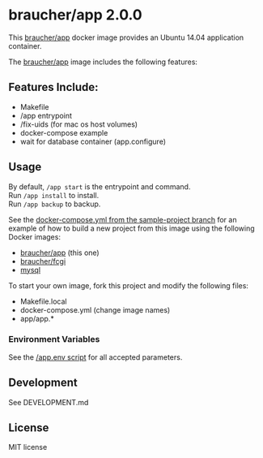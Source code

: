 # braucher/app 2.0.0

This [braucher/app](https://hub.docker.com/r/braucher/app/) docker image provides an Ubuntu 14.04 application container.

The [braucher/app](https://hub.docker.com/r/braucher/app/) image includes the following features:

## Features Include:
* Makefile
* /app entrypoint
* /fix-uids (for mac os host volumes)
* docker-compose example
* wait for database container (app.configure)

## Usage

By default, ```/app start``` is the entrypoint and command.  
Run ```/app install``` to install.  
Run ```/app backup``` to backup.  

See the [docker-compose.yml from the sample-project branch](https://github.com/jwbraucher/docker-app/tree/latest/docker-compose.yml)
for an example of how to build a new project from this image using the following Docker images:
* [braucher/app](https://hub.docker.com/r/braucher/app/) (this one)
* [braucher/fcgi](https://hub.docker.com/r/braucher/fcgi/)
* [mysql](https://hub.docker.com/r/_/mysql/)

To start your own image, fork this project and modify the following files:  
* Makefile.local  
* docker-compose.yml (change image names)  
* app/app.*  

### Environment Variables

See the [/app.env script](https://github.com/jwbraucher/docker-app/tree/latest/app/app.env)
for all accepted parameters. 

## Development
See DEVELOPMENT.md

## License
MIT license

